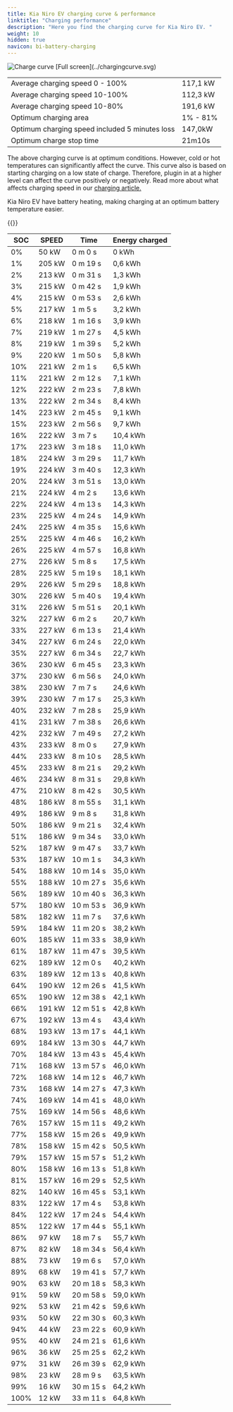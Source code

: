 ```yaml
---
title: Kia Niro EV charging curve & performance
linktitle: "Charging performance"
description: "Here you find the charging curve for Kia Niro EV. "
weight: 10
hidden: true
navicon: bi-battery-charging
---
```

<!-- markdownlint-disable MD033 -->
<img src="../chargingcurve.svg" alt="Charge curve" class="img-fluid">
[Full screen](../chargingcurve.svg)

<table class="table">
<tbody>
<tr>
<td>Average charging speed 0 - 100% </td><td>117,1 kW</td>
</tr>
<tr>
<td>Average charging speed 10-100% </td><td>112,3 kW</td>
</tr>
<tr>
<td>Average charging speed 10-80% </td><td>191,6 kW</td>
</tr>
<tr>
<td>Optimum charging area</td><td>1% - 81%</td>
</tr>
<tr>
</tr>
<td>Optimum charging speed included 5 minutes loss</td><td>147,0kW</td>
<tr>
<td>Optimum charge stop time </td><td>21m10s</td>
</tr>
</tbody>
</table>


The above charging curve is at optimum conditions. However, cold or hot temperatures can significantly affect the curve. This curve also is based on starting charging on a low state of charge. Therefore, plugin in at a higher level can affect the curve positively or negatively. Read more about what affects charging speed in our [charging article.](../../../../../technology/battery/charging/) 


Kia Niro EV have battery heating, making charging at an optimum battery temperature easier. 


{{<evkxdisplayaddarticle />}}
<table class="table">
<thead>
<tr><th>SOC</th><th>SPEED</th><th>Time</th><th>Energy charged</th></tr>
</thead>
<tbody>
<tr>
<td>0%</td><td>50 kW</td><td> 0 m 0 s </td><td>0 kWh </td>
</tr>
<tr>
<td>1%</td><td>205 kW</td><td> 0 m 19 s </td><td>0,6 kWh </td>
</tr>
<tr>
<td>2%</td><td>213 kW</td><td> 0 m 31 s </td><td>1,3 kWh </td>
</tr>
<tr>
<td>3%</td><td>215 kW</td><td> 0 m 42 s </td><td>1,9 kWh </td>
</tr>
<tr>
<td>4%</td><td>215 kW</td><td> 0 m 53 s </td><td>2,6 kWh </td>
</tr>
<tr>
<td>5%</td><td>217 kW</td><td> 1 m 5 s </td><td>3,2 kWh </td>
</tr>
<tr>
<td>6%</td><td>218 kW</td><td> 1 m 16 s </td><td>3,9 kWh </td>
</tr>
<tr>
<td>7%</td><td>219 kW</td><td> 1 m 27 s </td><td>4,5 kWh </td>
</tr>
<tr>
<td>8%</td><td>219 kW</td><td> 1 m 39 s </td><td>5,2 kWh </td>
</tr>
<tr>
<td>9%</td><td>220 kW</td><td> 1 m 50 s </td><td>5,8 kWh </td>
</tr>
<tr>
<td>10%</td><td>221 kW</td><td> 2 m 1 s </td><td>6,5 kWh </td>
</tr>
<tr>
<td>11%</td><td>221 kW</td><td> 2 m 12 s </td><td>7,1 kWh </td>
</tr>
<tr>
<td>12%</td><td>222 kW</td><td> 2 m 23 s </td><td>7,8 kWh </td>
</tr>
<tr>
<td>13%</td><td>222 kW</td><td> 2 m 34 s </td><td>8,4 kWh </td>
</tr>
<tr>
<td>14%</td><td>223 kW</td><td> 2 m 45 s </td><td>9,1 kWh </td>
</tr>
<tr>
<td>15%</td><td>223 kW</td><td> 2 m 56 s </td><td>9,7 kWh </td>
</tr>
<tr>
<td>16%</td><td>222 kW</td><td> 3 m 7 s </td><td>10,4 kWh </td>
</tr>
<tr>
<td>17%</td><td>223 kW</td><td> 3 m 18 s </td><td>11,0 kWh </td>
</tr>
<tr>
<td>18%</td><td>224 kW</td><td> 3 m 29 s </td><td>11,7 kWh </td>
</tr>
<tr>
<td>19%</td><td>224 kW</td><td> 3 m 40 s </td><td>12,3 kWh </td>
</tr>
<tr>
<td>20%</td><td>224 kW</td><td> 3 m 51 s </td><td>13,0 kWh </td>
</tr>
<tr>
<td>21%</td><td>224 kW</td><td> 4 m 2 s </td><td>13,6 kWh </td>
</tr>
<tr>
<td>22%</td><td>224 kW</td><td> 4 m 13 s </td><td>14,3 kWh </td>
</tr>
<tr>
<td>23%</td><td>225 kW</td><td> 4 m 24 s </td><td>14,9 kWh </td>
</tr>
<tr>
<td>24%</td><td>225 kW</td><td> 4 m 35 s </td><td>15,6 kWh </td>
</tr>
<tr>
<td>25%</td><td>225 kW</td><td> 4 m 46 s </td><td>16,2 kWh </td>
</tr>
<tr>
<td>26%</td><td>225 kW</td><td> 4 m 57 s </td><td>16,8 kWh </td>
</tr>
<tr>
<td>27%</td><td>226 kW</td><td> 5 m 8 s </td><td>17,5 kWh </td>
</tr>
<tr>
<td>28%</td><td>225 kW</td><td> 5 m 19 s </td><td>18,1 kWh </td>
</tr>
<tr>
<td>29%</td><td>226 kW</td><td> 5 m 29 s </td><td>18,8 kWh </td>
</tr>
<tr>
<td>30%</td><td>226 kW</td><td> 5 m 40 s </td><td>19,4 kWh </td>
</tr>
<tr>
<td>31%</td><td>226 kW</td><td> 5 m 51 s </td><td>20,1 kWh </td>
</tr>
<tr>
<td>32%</td><td>227 kW</td><td> 6 m 2 s </td><td>20,7 kWh </td>
</tr>
<tr>
<td>33%</td><td>227 kW</td><td> 6 m 13 s </td><td>21,4 kWh </td>
</tr>
<tr>
<td>34%</td><td>227 kW</td><td> 6 m 24 s </td><td>22,0 kWh </td>
</tr>
<tr>
<td>35%</td><td>227 kW</td><td> 6 m 34 s </td><td>22,7 kWh </td>
</tr>
<tr>
<td>36%</td><td>230 kW</td><td> 6 m 45 s </td><td>23,3 kWh </td>
</tr>
<tr>
<td>37%</td><td>230 kW</td><td> 6 m 56 s </td><td>24,0 kWh </td>
</tr>
<tr>
<td>38%</td><td>230 kW</td><td> 7 m 7 s </td><td>24,6 kWh </td>
</tr>
<tr>
<td>39%</td><td>230 kW</td><td> 7 m 17 s </td><td>25,3 kWh </td>
</tr>
<tr>
<td>40%</td><td>232 kW</td><td> 7 m 28 s </td><td>25,9 kWh </td>
</tr>
<tr>
<td>41%</td><td>231 kW</td><td> 7 m 38 s </td><td>26,6 kWh </td>
</tr>
<tr>
<td>42%</td><td>232 kW</td><td> 7 m 49 s </td><td>27,2 kWh </td>
</tr>
<tr>
<td>43%</td><td>233 kW</td><td> 8 m 0 s </td><td>27,9 kWh </td>
</tr>
<tr>
<td>44%</td><td>233 kW</td><td> 8 m 10 s </td><td>28,5 kWh </td>
</tr>
<tr>
<td>45%</td><td>233 kW</td><td> 8 m 21 s </td><td>29,2 kWh </td>
</tr>
<tr>
<td>46%</td><td>234 kW</td><td> 8 m 31 s </td><td>29,8 kWh </td>
</tr>
<tr>
<td>47%</td><td>210 kW</td><td> 8 m 42 s </td><td>30,5 kWh </td>
</tr>
<tr>
<td>48%</td><td>186 kW</td><td> 8 m 55 s </td><td>31,1 kWh </td>
</tr>
<tr>
<td>49%</td><td>186 kW</td><td> 9 m 8 s </td><td>31,8 kWh </td>
</tr>
<tr>
<td>50%</td><td>186 kW</td><td> 9 m 21 s </td><td>32,4 kWh </td>
</tr>
<tr>
<td>51%</td><td>186 kW</td><td> 9 m 34 s </td><td>33,0 kWh </td>
</tr>
<tr>
<td>52%</td><td>187 kW</td><td> 9 m 47 s </td><td>33,7 kWh </td>
</tr>
<tr>
<td>53%</td><td>187 kW</td><td> 10 m 1 s </td><td>34,3 kWh </td>
</tr>
<tr>
<td>54%</td><td>188 kW</td><td> 10 m 14 s </td><td>35,0 kWh </td>
</tr>
<tr>
<td>55%</td><td>188 kW</td><td> 10 m 27 s </td><td>35,6 kWh </td>
</tr>
<tr>
<td>56%</td><td>189 kW</td><td> 10 m 40 s </td><td>36,3 kWh </td>
</tr>
<tr>
<td>57%</td><td>180 kW</td><td> 10 m 53 s </td><td>36,9 kWh </td>
</tr>
<tr>
<td>58%</td><td>182 kW</td><td> 11 m 7 s </td><td>37,6 kWh </td>
</tr>
<tr>
<td>59%</td><td>184 kW</td><td> 11 m 20 s </td><td>38,2 kWh </td>
</tr>
<tr>
<td>60%</td><td>185 kW</td><td> 11 m 33 s </td><td>38,9 kWh </td>
</tr>
<tr>
<td>61%</td><td>187 kW</td><td> 11 m 47 s </td><td>39,5 kWh </td>
</tr>
<tr>
<td>62%</td><td>189 kW</td><td> 12 m 0 s </td><td>40,2 kWh </td>
</tr>
<tr>
<td>63%</td><td>189 kW</td><td> 12 m 13 s </td><td>40,8 kWh </td>
</tr>
<tr>
<td>64%</td><td>190 kW</td><td> 12 m 26 s </td><td>41,5 kWh </td>
</tr>
<tr>
<td>65%</td><td>190 kW</td><td> 12 m 38 s </td><td>42,1 kWh </td>
</tr>
<tr>
<td>66%</td><td>191 kW</td><td> 12 m 51 s </td><td>42,8 kWh </td>
</tr>
<tr>
<td>67%</td><td>192 kW</td><td> 13 m 4 s </td><td>43,4 kWh </td>
</tr>
<tr>
<td>68%</td><td>193 kW</td><td> 13 m 17 s </td><td>44,1 kWh </td>
</tr>
<tr>
<td>69%</td><td>184 kW</td><td> 13 m 30 s </td><td>44,7 kWh </td>
</tr>
<tr>
<td>70%</td><td>184 kW</td><td> 13 m 43 s </td><td>45,4 kWh </td>
</tr>
<tr>
<td>71%</td><td>168 kW</td><td> 13 m 57 s </td><td>46,0 kWh </td>
</tr>
<tr>
<td>72%</td><td>168 kW</td><td> 14 m 12 s </td><td>46,7 kWh </td>
</tr>
<tr>
<td>73%</td><td>168 kW</td><td> 14 m 27 s </td><td>47,3 kWh </td>
</tr>
<tr>
<td>74%</td><td>169 kW</td><td> 14 m 41 s </td><td>48,0 kWh </td>
</tr>
<tr>
<td>75%</td><td>169 kW</td><td> 14 m 56 s </td><td>48,6 kWh </td>
</tr>
<tr>
<td>76%</td><td>157 kW</td><td> 15 m 11 s </td><td>49,2 kWh </td>
</tr>
<tr>
<td>77%</td><td>158 kW</td><td> 15 m 26 s </td><td>49,9 kWh </td>
</tr>
<tr>
<td>78%</td><td>158 kW</td><td> 15 m 42 s </td><td>50,5 kWh </td>
</tr>
<tr>
<td>79%</td><td>157 kW</td><td> 15 m 57 s </td><td>51,2 kWh </td>
</tr>
<tr>
<td>80%</td><td>158 kW</td><td> 16 m 13 s </td><td>51,8 kWh </td>
</tr>
<tr>
<td>81%</td><td>157 kW</td><td> 16 m 29 s </td><td>52,5 kWh </td>
</tr>
<tr>
<td>82%</td><td>140 kW</td><td> 16 m 45 s </td><td>53,1 kWh </td>
</tr>
<tr>
<td>83%</td><td>122 kW</td><td> 17 m 4 s </td><td>53,8 kWh </td>
</tr>
<tr>
<td>84%</td><td>122 kW</td><td> 17 m 24 s </td><td>54,4 kWh </td>
</tr>
<tr>
<td>85%</td><td>122 kW</td><td> 17 m 44 s </td><td>55,1 kWh </td>
</tr>
<tr>
<td>86%</td><td>97 kW</td><td> 18 m 7 s </td><td>55,7 kWh </td>
</tr>
<tr>
<td>87%</td><td>82 kW</td><td> 18 m 34 s </td><td>56,4 kWh </td>
</tr>
<tr>
<td>88%</td><td>73 kW</td><td> 19 m 6 s </td><td>57,0 kWh </td>
</tr>
<tr>
<td>89%</td><td>68 kW</td><td> 19 m 41 s </td><td>57,7 kWh </td>
</tr>
<tr>
<td>90%</td><td>63 kW</td><td> 20 m 18 s </td><td>58,3 kWh </td>
</tr>
<tr>
<td>91%</td><td>59 kW</td><td> 20 m 58 s </td><td>59,0 kWh </td>
</tr>
<tr>
<td>92%</td><td>53 kW</td><td> 21 m 42 s </td><td>59,6 kWh </td>
</tr>
<tr>
<td>93%</td><td>50 kW</td><td> 22 m 30 s </td><td>60,3 kWh </td>
</tr>
<tr>
<td>94%</td><td>44 kW</td><td> 23 m 22 s </td><td>60,9 kWh </td>
</tr>
<tr>
<td>95%</td><td>40 kW</td><td> 24 m 21 s </td><td>61,6 kWh </td>
</tr>
<tr>
<td>96%</td><td>36 kW</td><td> 25 m 25 s </td><td>62,2 kWh </td>
</tr>
<tr>
<td>97%</td><td>31 kW</td><td> 26 m 39 s </td><td>62,9 kWh </td>
</tr>
<tr>
<td>98%</td><td>23 kW</td><td> 28 m 9 s </td><td>63,5 kWh </td>
</tr>
<tr>
<td>99%</td><td>16 kW</td><td> 30 m 15 s </td><td>64,2 kWh </td>
</tr>
<tr>
<td>100%</td><td>12 kW</td><td> 33 m 11 s </td><td>64,8 kWh </td>
</tr>
</tbody>
</table>
